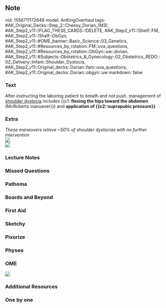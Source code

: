 ## Note
nid: 1556711172648
model: AnKingOverhaul
tags: #AK_Original_Decks::Step_2::Cheesy_Dorian_(M3), #AK_Step2_v11::!FLAG_THESE_CARDS::!DELETE, #AK_Step2_v11::!Shelf::FM, #AK_Step2_v11::!Shelf::ObGyn, #AK_Step2_v11::#OME_banner::Basic_Science::03_Genetics, #AK_Step2_v11::#Resources_by_rotation::FM::uva_questions, #AK_Step2_v11::#Resources_by_rotation::ObGyn::uw::dorian, #AK_Step2_v11::#Subjects::Obstetrics_&_Gynecology::02_Obstetrics_REDO::02_Delivery::Infant::Shoulder_Dystocia, #AK_Step2_v11::Original_decks::Dorian::fam::uva_questions, #AK_Step2_v11::Original_decks::Dorian::obgyn::uw
markdown: false

### Text
After instructing the laboring patient to breath and <i>not</i>
push, management of <u>shoulder dystocia</u> includes
{{c1::<b>flexing the hips toward the abdomen</b> (McRoberts
manuever)}} and <b>application of {{c2::suprapubic pressure}}</b>

### Extra
<div>
  <i>These maneuvers relieve ~50% of shoulder dystocias with no
  further intervention</i>
</div>
<div><img src="becalm.png"></div><img src="mcrobert.png">

### Lecture Notes


### Missed Questions


### Pathoma


### Boards and Beyond


### First Aid


### Sketchy


### Pixorize


### Physeo


### OME
<div class="ome-widget">
  <a href="https://onlinemeded.org/spa/obgyn?ref=anki"><img src=
  "_OME_AnkiFlashcards_Topic_2.png"></a>
</div>

### Additional Resources


### One by one

